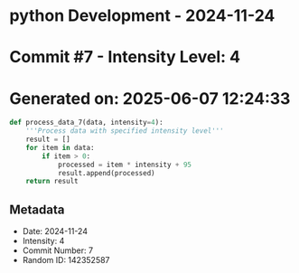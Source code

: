 ﻿# python Development - 2024-11-24
# Commit #7 - Intensity Level: 4
# Generated on: 2025-06-07 12:24:33
```python
def process_data_7(data, intensity=4):
    '''Process data with specified intensity level'''
    result = []
    for item in data:
        if item > 0:
            processed = item * intensity + 95
            result.append(processed)
    return result
```
## Metadata
- Date: 2024-11-24
- Intensity: 4
- Commit Number: 7
- Random ID: 142352587
